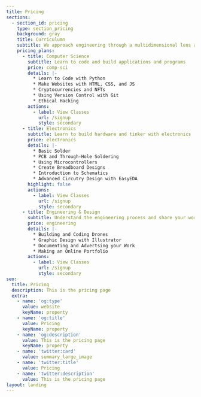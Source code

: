 ```yaml
---
title: Pricing
sections:
  - section_id: pricing
    type: section_pricing
    background: gray
    title: Curriculumn
    subtitle: We approach engineering through a multidimensional lens and teach STEM concepts through hands-on, interactive sessions
    pricing_plans:
      - title: Computer Science
        subtitle: Learn to code and build applications and programs
        price: comp-sci
        details: |-
          * Learn to Code with Python
          * Make Websites with HTML, CSS, and JS
          * Cryptocurrencies and NFTs
          * Using Version Control with Git
          * Ethical Hacking
        actions:
          - label: View Classes
            url: /signup
            style: secondary
      - title: Electronics
        subtitle: Learn to build hardware and tinker with electronics
        price: electronics
        details: |-
          * Basic Solder
          * PCB and Through-Hole Soldering
          * Using Microcontrollers
          * Create Breadboard Designs
          * Introduction to Schematics
          * Advanced Circutry Design with EasyEDA
        highlight: false
        actions:
          - label: View Classes
            url: /signup
            style: secondary
      - title: Engineering & Design
        subtitle: Understand the engineering process and share your work
        price: engineering
        details: |-
          * Building and Coding Drones
          * Graphic Design with Illustrator 
          * Documenting and Advertsing your Work
          * Making an Online Portfolio 
        actions:
          - label: View Classes
            url: /signup
            style: secondary
seo:
  title: Pricing
  description: This is the pricing page
  extra:
    - name: 'og:type'
      value: website
      keyName: property
    - name: 'og:title'
      value: Pricing
      keyName: property
    - name: 'og:description'
      value: This is the pricing page
      keyName: property
    - name: 'twitter:card'
      value: summary_large_image
    - name: 'twitter:title'
      value: Pricing
    - name: 'twitter:description'
      value: This is the pricing page
layout: landing
---
```

